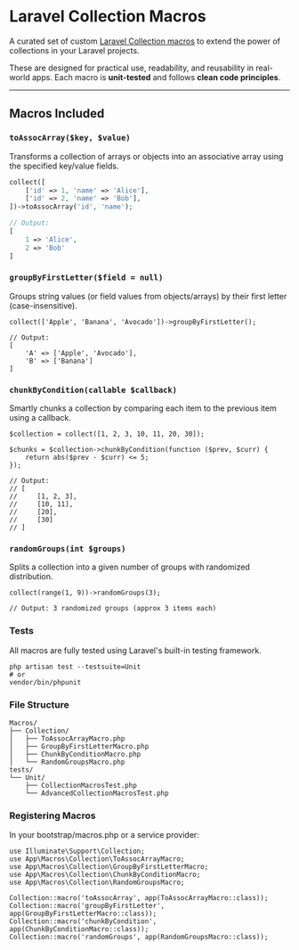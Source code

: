 # Laravel Collection Macros

A curated set of custom [Laravel Collection macros](https://laravel.com/docs/collections#extending-collections) to extend the power of collections in your Laravel projects.

These are designed for practical use, readability, and reusability in real-world apps. Each macro is **unit-tested** and follows **clean code principles**.

---

## Macros Included

### `toAssocArray($key, $value)`

Transforms a collection of arrays or objects into an associative array using the specified key/value fields.

```php
collect([
    ['id' => 1, 'name' => 'Alice'],
    ['id' => 2, 'name' => 'Bob'],
])->toAssocArray('id', 'name');

// Output:
[
    1 => 'Alice',
    2 => 'Bob'
]
```

### `groupByFirstLetter($field = null)`

Groups string values (or field values from objects/arrays) by their first letter (case-insensitive).

```
collect(['Apple', 'Banana', 'Avocado'])->groupByFirstLetter();

// Output:
[
    'A' => ['Apple', 'Avocado'],
    'B' => ['Banana']
]
```

### `chunkByCondition(callable $callback)`

Smartly chunks a collection by comparing each item to the previous item using a callback.

```
$collection = collect([1, 2, 3, 10, 11, 20, 30]);

$chunks = $collection->chunkByCondition(function ($prev, $curr) {
    return abs($prev - $curr) <= 5;
});

// Output:
// [
//     [1, 2, 3],
//     [10, 11],
//     [20],
//     [30]
// ]
```

### `randomGroups(int $groups)`

Splits a collection into a given number of groups with randomized distribution.

```
collect(range(1, 9))->randomGroups(3);

// Output: 3 randomized groups (approx 3 items each)
```

### Tests

All macros are fully tested using Laravel's built-in testing framework.

```
php artisan test --testsuite=Unit
# or
vendor/bin/phpunit
```

### File Structure

```
Macros/
├── Collection/
│   ├── ToAssocArrayMacro.php
│   ├── GroupByFirstLetterMacro.php
│   ├── ChunkByConditionMacro.php
│   └── RandomGroupsMacro.php
tests/
└── Unit/
    ├── CollectionMacrosTest.php
    └── AdvancedCollectionMacrosTest.php
```

### Registering Macros
In your bootstrap/macros.php or a service provider:

```
use Illuminate\Support\Collection;
use App\Macros\Collection\ToAssocArrayMacro;
use App\Macros\Collection\GroupByFirstLetterMacro;
use App\Macros\Collection\ChunkByConditionMacro;
use App\Macros\Collection\RandomGroupsMacro;

Collection::macro('toAssocArray', app(ToAssocArrayMacro::class));
Collection::macro('groupByFirstLetter', app(GroupByFirstLetterMacro::class));
Collection::macro('chunkByCondition', app(ChunkByConditionMacro::class));
Collection::macro('randomGroups', app(RandomGroupsMacro::class));
```
